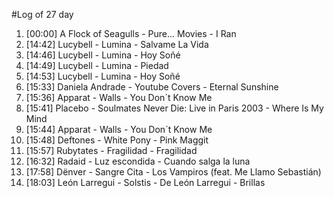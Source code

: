 #Log of 27 day

1. [00:00] A Flock of Seagulls - Pure... Movies - I Ran
1. [14:42] Lucybell - Lumina - Salvame La Vida
1. [14:46] Lucybell - Lumina - Hoy Soñé
1. [14:49] Lucybell - Lumina - Piedad
1. [14:53] Lucybell - Lumina - Hoy Soñé
1. [15:33] Daniela Andrade - Youtube Covers - Eternal Sunshine
1. [15:36] Apparat - Walls - You Don´t Know Me
1. [15:41] Placebo - Soulmates Never Die: Live in Paris 2003 - Where Is My Mind
1. [15:44] Apparat - Walls - You Don´t Know Me
1. [15:48] Deftones - White Pony - Pink Maggit
1. [15:57] Rubytates - Fragilidad - Fragilidad
1. [16:32] Radaid - Luz escondida - Cuando salga la luna
1. [17:58] Dënver - Sangre Cita - Los Vampiros (feat. Me Llamo Sebastián)
1. [18:03] León Larregui - Solstis - De León Larregui - Brillas

